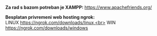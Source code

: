 <b>Za rad s bazom potreban je XAMPP:</b> https://www.apachefriends.org/

<b>Besplatan privremeni web hosting ngrok:</b><br>
LINUX https://ngrok.com/downloads/linux,<br>
WIN https://ngrok.com/downloads/windows
